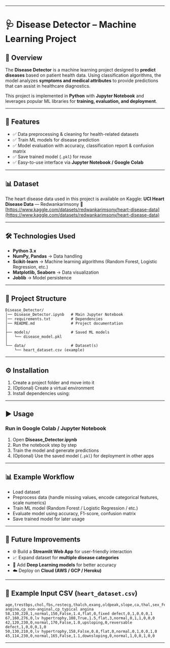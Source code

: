 
---

# 🩺 Disease Detector – Machine Learning Project

## 📌 Overview

The **Disease Detector** is a machine learning project designed to **predict diseases** based on patient health data.
Using classification algorithms, the model analyzes **symptoms and medical attributes** to provide predictions that can assist in healthcare diagnostics.

This project is implemented in **Python** with **Jupyter Notebook** and leverages popular ML libraries for **training, evaluation, and deployment**.

---

## 🚀 Features

* ✅ Data preprocessing & cleaning for health-related datasets
* ✅ Train ML models for disease prediction
* ✅ Model evaluation with accuracy, classification report & confusion matrix
* ✅ Save trained model (`.pkl`) for reuse
* ✅ Easy-to-use interface via **Jupyter Notebook / Google Colab**

---

## 📊 Dataset

The heart disease data used in this project is available on Kaggle:
**UCI Heart Disease Data** — Redwankarimsony
🔗 [https://www.kaggle.com/datasets/redwankarimsony/heart-disease-data](https://www.kaggle.com/datasets/redwankarimsony/heart-disease-data)

---

## 🛠️ Technologies Used

* **Python 3.x**
* **NumPy, Pandas** → Data handling
* **Scikit-learn** → Machine learning algorithms (Random Forest, Logistic Regression, etc.)
* **Matplotlib, Seaborn** → Data visualization
* **Joblib** → Model persistence

---

## 📂 Project Structure

```
Disease_Detector/
│── Disease_Detector.ipynb   # Main Jupyter Notebook
│── requirements.txt         # Dependencies
│── README.md                # Project documentation
│
├── models/                  # Saved ML models
│   └── disease_model.pkl
│
└── data/                    # Dataset(s)
    └── heart_dataset.csv (example)
```

---

## ⚙️ Installation

1. Create a project folder and move into it
2. (Optional) Create a virtual environment
3. Install dependencies using:


---

## ▶️ Usage

### Run in Google Colab / Jupyter Notebook

1. Open **Disease\_Detector.ipynb**
2. Run the notebook step by step
3. Train the model and generate predictions
4. (Optional) Use the saved model (`.pkl`) for deployment in other apps

---

## 📊 Example Workflow

* Load dataset
* Preprocess data (handle missing values, encode categorical features, scale numerics)
* Train ML model (Random Forest / Logistic Regression / etc.)
* Evaluate model using accuracy, F1-score, confusion matrix
* Save trained model for later usage

---

## 🔮 Future Improvements

* 🌐 Build a **Streamlit Web App** for user-friendly interaction
* 📈 Expand dataset for **multiple disease categories**
* 🤖 Add **Deep Learning models** for better accuracy
* ☁️ Deploy on **Cloud (AWS / GCP / Heroku)**

---

## 📂 Example Input CSV (`heart_dataset.csv`)

```csv
age,trestbps,chol,fbs,restecg,thalch,exang,oldpeak,slope,ca,thal,sex_Female,sex_Male,cp_asymptomatic,cp_atypical angina,cp_non-anginal,cp_typical angina
58,130,220,1,normal,150,False,1.4,flat,0,fixed defect,0,1,0,0,0,1
67,160,276,0,lv hypertrophy,108,True,1.5,flat,3,normal,0,1,1,0,0,0
42,120,230,0,normal,170,False,1.0,upsloping,0,reversable defect,1,0,0,0,1,0
50,130,210,0,lv hypertrophy,158,False,0.8,flat,0,normal,0,1,0,0,1,0
45,114,230,0,normal,165,False,1.1,downsloping,0,normal,1,0,0,1,0,0
```

---

